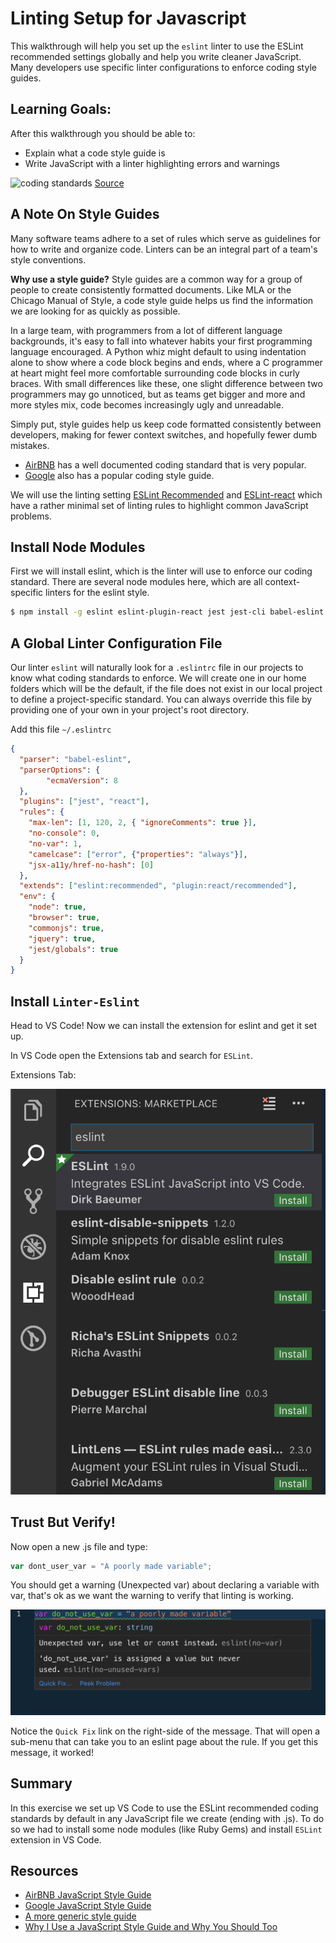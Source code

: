 # Linting Setup for Javascript

This walkthrough will help you set up the `eslint` linter to use the ESLint recommended settings globally and help you write cleaner JavaScript.  Many developers use specific linter configurations to enforce coding style guides.

## Learning Goals:

After this walkthrough you should be able to:
- Explain what a code style guide is
- Write JavaScript with a linter highlighting errors and warnings

![coding standards](images/coding-standards.png)
[Source](https://xkcd.com/927/)

## A Note On Style Guides

Many software teams adhere to a set of rules which serve as guidelines for how to write and organize code.  Linters can be an integral part of a team's style conventions.

__Why use a style guide?__  Style guides are a common way for a group of people to create consistently formatted documents. Like MLA or the Chicago Manual of Style, a code style guide helps us find the information we are looking for as quickly as possible.

In a large team, with programmers from a lot of different language backgrounds, it's easy to fall into whatever habits your first programming language encouraged. A Python whiz might default to using indentation alone to show where a code block begins and ends, where a C programmer at heart might feel more comfortable surrounding code blocks in curly braces. With small differences like these, one slight difference between two programmers may go unnoticed, but as teams get bigger and more and more styles mix, code becomes increasingly ugly and unreadable. 

Simply put, style guides help us keep code formatted consistently between developers, making for fewer context switches, and hopefully fewer dumb mistakes.

- [AirBNB](https://github.com/airbnb/javascript) has a well documented coding standard that is very popular.
- [Google](https://google.github.io/styleguide/jsguide.html) also has a popular coding style guide.

We will use the linting setting [ESLint Recommended](https://eslint.org/docs/rules/) and [ESLint-react](https://github.com/yannickcr/eslint-plugin-react) which have a rather minimal set of linting rules to highlight common JavaScript problems.


## Install Node Modules

First we will install eslint, which is the linter will use to enforce our coding standard.  There are several node modules here, which are all context-specific linters for the eslint style.

```bash
$ npm install -g eslint eslint-plugin-react jest jest-cli babel-eslint eslint-plugin-jasmine jasmine eslint-plugin-import eslint-plugin-jsx-a11y eslint-plugin-jest
```

## A Global Linter Configuration File

Our linter `eslint` will naturally look for a `.eslintrc` file in our projects to know what coding standards to enforce.  We will create one in our home folders which will be the default, if the file does not exist in our local project to define a project-specific standard.  You can always override this file by providing one of your own in your project's root directory.

Add this file `~/.eslintrc`

```json
{
  "parser": "babel-eslint",
  "parserOptions": {
        "ecmaVersion": 8
  },
  "plugins": ["jest", "react"],
  "rules": {
    "max-len": [1, 120, 2, { "ignoreComments": true }],
    "no-console": 0,
    "no-var": 1,
    "camelcase": ["error", {"properties": "always"}],
    "jsx-a11y/href-no-hash": [0]
  },
  "extends": ["eslint:recommended", "plugin:react/recommended"],
  "env": {
    "node": true,
    "browser": true,
    "commonjs": true,
    "jquery": true,
    "jest/globals": true
  }
}
```

## Install `Linter-Eslint`

Head to VS Code!  Now we can install the extension for eslint and get it set up.

In VS Code open the Extensions tab and search for `ESLint`.

Extensions Tab:

![extensions tab](images/extensions_linter.png)

## Trust But Verify!

Now open a new .js file and type:

```javascript
var dont_user_var = "A poorly made variable";
```

You should get a warning (Unexpected var) about declaring a variable with var, that's ok as we want the warning to verify that linting is working.  

![no-var](images/verify-linting.png)

Notice the `Quick Fix` link on the right-side of the message.  That will open a sub-menu that can take you to an eslint page about the rule.  If you get this message, it worked!

## Summary

In this exercise we set up VS Code to use the ESLint recommended coding standards by default in any JavaScript file we create (ending with .js).  To do so we had to install some node modules (like Ruby Gems) and install `ESLint` extension in VS Code.

## Resources
- [AirBNB JavaScript Style Guide](https://github.com/airbnb/javascript)
- [Google JavaScript Style Guide](https://google.github.io/styleguide/jsguide.html)
- [A more generic style guide](https://github.com/standard/standard)
- [Why I Use a JavaScript Style Guide and Why You Should Too](https://www.sitepoint.com/why-use-javascript-style-guide/)
